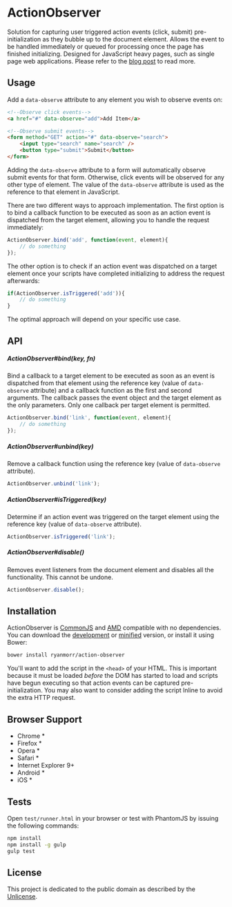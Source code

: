 # ActionObserver

Solution for capturing user triggered action events (click, submit) pre-initialization as they bubble up to the document element. Allows the event to be handled immediately or queued for processing once the page has finished initializing. Designed for JavaScript heavy pages, such as single page web applications. Please refer to the [blog post](http://www.ryanmorr.com/maintain-responsiveness-by-capturing-unbound-action-events) to read more.

## Usage

Add a `data-observe` attribute to any element you wish to observe events on:

```html
<!--Observe click events-->
<a href="#" data-observe="add">Add Item</a>

<!--Observe submit events-->
<form method="GET" action="#" data-observe="search">
    <input type="search" name="search" />
    <button type="submit">Submit</button>
</form>
```

Adding the `data-observe` attribute to a form will automatically observe submit events for that form. Otherwise, click events will be observed for any other type of element. The value of the `data-observe` attribute is used as the reference to that element in JavaScript.

There are two different ways to approach implementation. The first option is to bind a callback function to be executed as soon as an action event is dispatched from the target element, allowing you to handle the request immediately:

```javascript
ActionObserver.bind('add', function(event, element){
    // do something                    
});
```

The other option is to check if an action event was dispatched on a target element once your scripts have completed initializing to address the request afterwards:

```javascript
if(ActionObserver.isTriggered('add')){
    // do something                    
}
```

The optimal approach will depend on your specific use case.

## API

##### ActionObserver#bind(key, fn)

Bind a callback to a target element to be executed as soon as an event is dispatched from that element using the reference key (value of `data-observe` attribute) and a callback function as the first and second arguments. The callback passes the event object and the target element as the only parameters. Only one callback per target element is permitted.

```javascript
ActionObserver.bind('link', function(event, element){
    // do something                    
});
```

##### ActionObserver#unbind(key)

Remove a callback function using the reference key (value of `data-observe` attribute).

```javascript
ActionObserver.unbind('link');
```

##### ActionObserver#isTriggered(key)

Determine if an action event was triggered on the target element using the reference key (value of `data-observe` attribute).

```javascript
ActionObserver.isTriggered('link');
```

##### ActionObserver#disable()

Removes event listeners from the document element and disables all the functionality. This cannot be undone.

```javascript
ActionObserver.disable();
```

## Installation

ActionObserver is [CommonJS](http://www.commonjs.org/) and [AMD](https://github.com/amdjs/amdjs-api/wiki/AMD) compatible with no dependencies. You can download the [development](http://github.com/ryanmorr/action-observer/raw/master/dist/action-observer.js) or [minified](http://github.com/ryanmorr/action-observer/raw/master/dist/action-observer.min.js) version, or install it using Bower:

``` sh
bower install ryanmorr/action-observer
```

You'll want to add the script in the `<head>` of your HTML. This is important because it must be loaded *before* the DOM has started to load and scripts have begun executing so that action events can be captured pre-initialization. You may also want to consider adding the script lnline to avoid the extra HTTP request.

## Browser Support

* Chrome *
* Firefox *
* Opera *
* Safari *
* Internet Explorer 9+
* Android *
* iOS *

## Tests

Open `test/runner.html` in your browser or test with PhantomJS by issuing the following commands:

``` sh
npm install
npm install -g gulp
gulp test
```

## License

This project is dedicated to the public domain as described by the [Unlicense](http://unlicense.org/).
